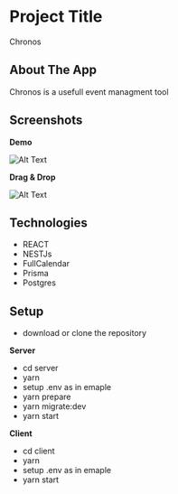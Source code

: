 # Project Title
Chronos
## About The App
Chronos is a usefull event managment tool

## Screenshots

**Demo**

![Alt Text](./demo.gif)


**Drag & Drop**

![Alt Text](./drag%26drop.gif)


## Technologies
 * REACT
 * NESTJs
 * FullCalendar
 * Prisma
 * Postgres

## Setup

- download or clone the repository
  
**Server**
- cd server
- yarn
- setup .env as in emaple
- yarn prepare
- yarn migrate:dev
- yarn start

**Client**
- cd client
- yarn 
- setup .env as in emaple
- yarn start

